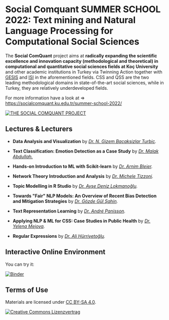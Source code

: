# Social Comquant SUMMER SCHOOL 2022: Text mining and Natural Language Processing for Computational Social Sciences

The **Social ComQuant** project aims at **radically expanding the scientific excellence and innovation capacity (methodological and theoretical) in computational and quantitative social sciences fields at Koç University** and other academic institutions in Turkey via Twinning Action together with [GESIS](https://www.gesis.org) and [ISI](https://www.isi.it/) in the aforementioned fields. CSS and QSS are the two leading methodological domains in state-of-the-art social sciences, while in Turkey, they are relatively underdeveloped fields.

For more information have a look at => https://socialcomquant.ku.edu.tr/summer-school-2022/

[![THE SOCIAL COMQUANT PROJECT](https://socialcomquant.ku.edu.tr/wp-content/uploads/2020/10/Artboard-2-100-e1603190426679.jpg)](https://socialcomquant.ku.edu.tr)


## Lectures & Lecturers

- **Data Analysis and Visualization** by *[Dr. N. Gizem Bacaksizlar Turbic](https://www.gesis.org/institut/mitarbeiterverzeichnis/person/Gizem.BacaksizlarTurbic).*

- **Text Classification: Emotion Detection as a Case Study** by *[Dr. Malak Abdullah.](https://sites.google.com/view/malak-abdullah)*

- **Hands-on Introduction to ML with Scikit-learn** by *[Dr. Arnim Bleier](https://www.gesis.org/en/institute/staff/person/arnim.bleier).*

- **Network Theory Introduction and Analysis** by *[Dr. Michele Tizzoni](https://micheletizzoni.github.io/).*

- **Topic Modelling in R Studio** by *[Dr. Ayşe Deniz Lokmanoğlu](https://www.adenizlok.com/).*

- **Towards "Fair" NLP Models: An Overview of Recent Bias Detection and Mitigation Strategies** by *[Dr. Gözde Gül Şahin](https://gozdesahin.github.io/).*

- **Text Representation Learning** by *[Dr. André Panisson](http://andre.panisson.com/).*

- **Applying NLP & ML for CSS: Case Studies in Public Health** by *[Dr. Yelena Mejova](https://sites.google.com/site/yelenamejova/).*

- **Regular Expressions** by *[Dr. Ali Hürriyetoğlu](http://www.hurrial.com/).*

## Interactive Online Environment

You can try it:

[![Binder](https://notebooks.gesis.org/binder/badge.svg)](https://notebooks.gesis.org/binder/v2/gh/socialcomquant/summer-school-2022/main)



## Terms of Use

Materials are licensed under [CC BY-SA 4.0](http://creativecommons.org/licenses/by-sa/4.0/).


[![Creative Commons Lizenzvertrag](https://i.creativecommons.org/l/by-sa/4.0/88x31.png)](http://creativecommons.org/licenses/by-sa/4.0/)

